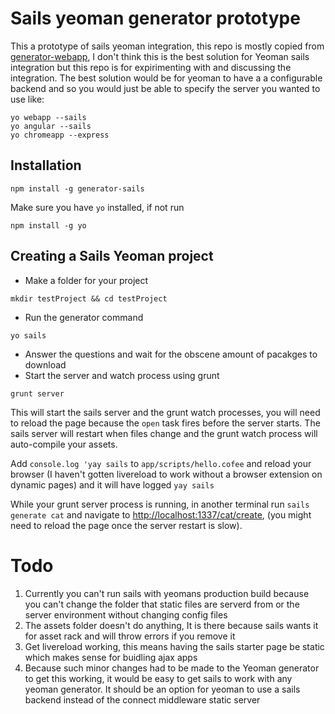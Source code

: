# Sails yeoman generator prototype


This a prototype of sails yeoman integration, this repo is mostly copied from
[generator-webapp](https://github.com/yeoman/generator-webapp), I don't think this is the best solution for Yeoman sails integration but this repo is for expirimenting with and discussing the integration.  The best solution would be for yeoman to have a a configurable backend and so you would just be able to specify the server you wanted to use like:
```
yo webapp --sails
yo angular --sails
yo chromeapp --express
```

## Installation
```
npm install -g generator-sails
```
Make sure you have ```yo``` installed, if not run
```
npm install -g yo
```
## Creating a Sails Yeoman project
* Make a folder for your project

```
mkdir testProject && cd testProject
```

* Run the generator command

```
yo sails
```
* Answer the questions and wait for the obscene amount of pacakges to download
* Start the server and watch process using grunt

```
grunt server
```
This will start the sails server and the grunt watch processes, you will need to reload the page because the ```open``` task fires before the server starts. The sails server will restart when files change and the grunt watch process will auto-compile your assets.

Add ```console.log 'yay sails``` to ```app/scripts/hello.cofee``` and reload your browser (I haven't gotten livereload to work without a browser extension on dynamic pages) and it will have logged ```yay sails```

While your grunt server process is running, in another terminal run ```sails generate cat``` and navigate to 
[http://localhost:1337/cat/create](http://localhost:1337/cat/create), (you might need to reload the page once the server restart is slow).


# Todo
1. Currently you can't run sails with yeomans production build because you can't change the folder that static files are serverd from or the server environment without changing config files
2. The assets folder doesn't do anything, It is there because sails wants it for asset rack and will throw errors if you remove it
3. Get livereload working, this means having the sails starter page be static which makes sense for buidling ajax apps
4. Because such minor changes had to be made to the Yeoman generator to get this working, it would be easy to get sails to work with any yeoman generator.  It should be an option for yeoman to use a sails backend instead of the connect middleware static server

